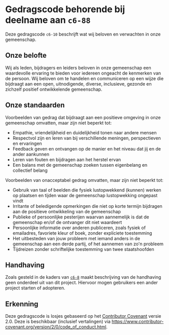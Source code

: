 # Gedragscode behorende bij deelname aan `c6-88`

Deze gedragscode `c6-10` beschrijft wat wij beloven en verwachten in onze gemeenschap.

## Onze belofte

Wij als leden, bijdragers en leiders beloven in onze gemeenschap een waardevolle ervaring te bieden voor iedereen ongeacht de kenmerken van de persoon.
Wij beloven om te handelen en communiceren op een wijze die bijdraagt aan een open, uitnodigende, diverse, inclusieve, gezonde en zichzelf positief ontwikkelende gemeenschap.


## Onze standaarden

Voorbeelden van gedrag dat bijdraagt aan een positieve omgeving in onze gemeenschap omvatten, maar zijn niet beperkt tot:

* Empathie, vriendelijkheid en duidelijkheid tonen naar andere mensen
* Respectvol zijn en leren van bij verschillende meningen, perspectieven en ervaringen
* Feedback geven en ontvangen op de manier en het niveau dat jij en de ander aankunnen
* Leren van fouten en bijdragen aan het herstel ervan
* Een balans met de gemeenschap zoeken tussen eigenbelang en collectief belang

Voorbeelden van onacceptabel gedrag omvatten, maar zijn niet beperkt tot:
* Gebruik van taal of beelden die fysiek lustopwekkend (kunnen) werken op plaatsen en tijden waar de gemeenschap lustopwekking ongepast vindt
* Irritante of beledigende opmerkingen die niet op korte termijn bijdragen aan de positieve ontwikkeling van de gemeenschap
* Publieke of persoonlijke pesterijen waarvan aannemelijk is dat de gemeenschap en/of de ontvanger dit niet waardeert
* Persoonlijke informatie over anderen publiceren, zoals fysiek of emailadres, favoriete kleur of boek, zonder expliciete toestemming
* Het uitbesteden van jouw probleem met iemand anders in de gemeenschap aan een derde partij, of het aannemen van zo'n probleem
* Tijdreizen zonder schriftelijke toestemming van twee staatshoofden 

## Handhaving

Zoals gesteld in de kaders van [`c6-8`](REGELS.md) maakt beschrijving van de handhaving geen onderdeel uit van dit project.
Hiervoor mogen gebruikers een ander project starten of adopteren.

## Erkenning

Deze gedragscode is losjes gebaseerd op het [Contributor Covenant](https://www.contributor-covenant.org) versie 2.0.
Deze is beschikbaar (inclusief vertalingen) via https://www.contributor-covenant.org/version/2/0/code_of_conduct.html.
